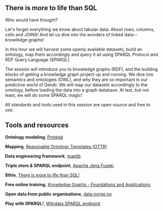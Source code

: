 ## There is more to life than SQL

Who would have thought?

Let's forget everything we know about tabular data. About rows, columns, cells and JOINS! And let us dive into the wonders of linked data--knowledge graphs!

In this hour we will harvest some openly available datasets, build an ontology, map them accordingly and query it all using SPARQL Protocol and RDF Query Language (SPARQL).

The session will introduce you to knowledge graphs (RDF), and the building blocks of getting a knowledge graph project up and running. We dive into semantics and ontologies (OWL), and why they are so important in our predictive world of GenAI. We will map our datasets accordingly to the ontology, before loading the data into a graph database. At last, but not least, we will do some SPARQL magic!

All standards and tools used in this session are open-source and free to use.

## Tools and resources
**Ontology modeling**, [Protégé](https://protege.stanford.edu/)

**Mapping**, [Reasonable Ontology Templates (OTTR)](https://ottr.xyz/)

**Data engineering framework**, [maplib](https://datatreehouse.github.io/maplib)

**Triple store & SPARQL endpoint**, [Apache Jena Fuseki](https://jena.apache.org/)

**$this**, [There is more to life than SQL!](https://github.com/veleda/there-is-more-to-life-than-sql)

**Free online training**, [Knowledge Graphs - Foundations and Applications](https://open.hpi.de/courses/knowledgegraphs2023)

**Open data from public organisations**, [data.norge.no](https://data.norge.no/nb)

**Play with SPARQL!**, [Wikidata SPARQL endpoint](https://query.wikidata.org/)
